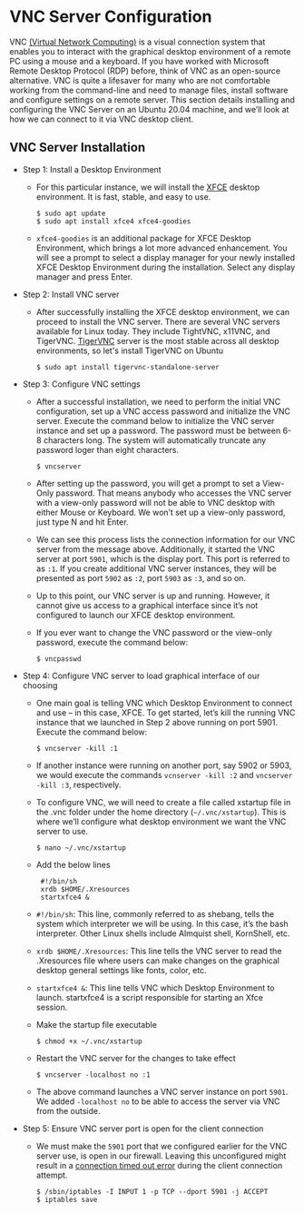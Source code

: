# VNC Server Configuration
VNC [(Virtual Network Computing)](https://en.wikipedia.org/wiki/Virtual_Network_Computing) is a visual connection system that enables you to interact with the graphical desktop environment of a remote PC using a mouse and a keyboard.
If you have worked with Microsoft Remote Desktop Protocol (RDP) before, think of VNC as an open-source alternative.
VNC is quite a lifesaver for many who are not comfortable working from the command-line and need to manage files, install software and configure settings on a remote server.
This section details installing and configuring the VNC Server on an Ubuntu 20.04 machine, and we’ll look at how we can connect to it via VNC desktop client.

## VNC Server Installation ##
* Step 1: Install a Desktop Environment
   - For this particular instance, we will install the [XFCE](https://xfce.org/) desktop environment. It is fast, stable, and easy to use.

         $ sudo apt update 
         $ sudo apt install xfce4 xfce4-goodies

   - `xfce4-goodies` is an additional package for XFCE Desktop Environment, which brings a lot more advanced enhancement. You will see a prompt to select a display manager for your newly installed XFCE Desktop Environment during the installation. Select any display manager and press Enter.

* Step 2: Install VNC server 
   - After successfully installing the XFCE desktop environment, we can proceed to install the VNC server. There are several VNC servers available for Linux today. They include TightVNC, x11VNC, and TigerVNC. [TigerVNC](https://tigervnc.org/) server is the most stable across all desktop environments, so let's install TigerVNC on Ubuntu

         $ sudo apt install tigervnc-standalone-server
  
* Step 3: Configure VNC settings 
   - After a successful installation, we need to perform the initial VNC configuration, set up a VNC access password and initialize the VNC server. Execute the command below to initialize the VNC server instance and set up a password. The password must be between 6-8 characters long. The system will automatically truncate any password loger than eight characters.

         $ vncserver

   - After setting up the password, you will get a prompt to set a View-Only password. That means anybody who accesses the VNC server with a view-only password will not be able to VNC desktop with either Mouse or Keyboard. We won’t set up a view-only password, just type N and hit Enter.

   - We can see this process lists the connection information for our VNC server from the message above. Additionally, it started the VNC server at port `5901`, which is the display port. This port is referred to as `:1`. If you create additional VNC server instances, they will be presented as port `5902` as `:2`, port `5903` as `:3`, and so on.
   - Up to this point, our VNC server is up and running. However, it cannot give us access to a graphical interface since it’s not configured to launch our XFCE desktop environment.

   - If you ever want to change the VNC password or the view-only password, execute the command below:

         $ vncpasswd

* Step 4: Configure VNC server to load graphical interface of our choosing

   - One main goal is telling VNC which Desktop Environment to connect and use – in this case, XFCE. To get started, let’s kill the running VNC instance that we launched in Step 2 above running on port 5901. Execute the command below:

         $ vncserver -kill :1

   - If another instance were running on another port, say 5902 or 5903, we would execute the commands `vcnserver -kill :2` and `vncserver -kill :3`, respectively.

   - To configure VNC, we will need to create a file called xstartup file in the .vnc folder under the home directory (`~/.vnc/xstartup`). This is where we’ll configure what desktop environment we want the VNC server to use.

         $ nano ~/.vnc/xstartup

   - Add the below lines

          #!/bin/sh
          xrdb $HOME/.Xresources
          startxfce4 &

   - `#!/bin/sh`: This line, commonly referred to as shebang, tells the system which interpreter we will be using. In this case, it’s the bash interpreter. Other Linux shells include Almquist shell, KornShell, etc.
   - `xrdb $HOME/.Xresources`: This line tells the VNC server to read the .Xresources file where users can make changes on the graphical desktop general settings like fonts, color, etc.
   - `startxfce4 &`: This line tells VNC which Desktop Environment to launch. startxfce4 is a script responsible for starting an Xfce session.

   - Make the startup file executable

         $ chmod +x ~/.vnc/xstartup

   - Restart the VNC server for the changes to take effect

         $ vncserver -localhost no :1

   - The above command launches a VNC server instance on port `5901`. We added `-localhost no` to be able to access the server via VNC from the outside.

* Step 5: Ensure VNC server port is open for the client connection
   - We must make the `5901` port that we configured earlier for the VNC server use, is open in our firewall. Leaving this unconfigured might result in a [connection timed out error](https://bobcares.com/blog/vnc-timed-out-waiting-for-the-response-from-the-host-computer/) during the client connection attempt.

         $ /sbin/iptables -I INPUT 1 -p TCP --dport 5901 -j ACCEPT
         $ iptables save

